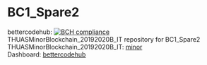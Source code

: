 # BC1_Spare2 
bettercodehub: [![BCH compliance](https://bettercodehub.com/edge/badge/web3assignments/BC1_Spare2?branch=master)](https://bettercodehub.com/) 
<br> 
THUASMinorBlockchain_20192020B_IT repository for BC1_Spare2 
<br> 
THUASMinorBlockchain_20192020B_IT: [minor] 
<br> 
Dashboard: [bettercodehub] 
<br> 

[minor]: https://github.com/web3examples/THUASMinorBlockchain_20192020B_IT
[bettercodehub]: https://github.com/web3assignments/bettercodehub
